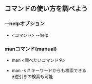 ## コマンドの使い方を調べよう
### --helpオプション
- <コマンド> --help

### manコマンド(manual)
- man <調べたいコマンド名>

- man -k # キーワードからも検索できる  
※逆引きの検索も可能

